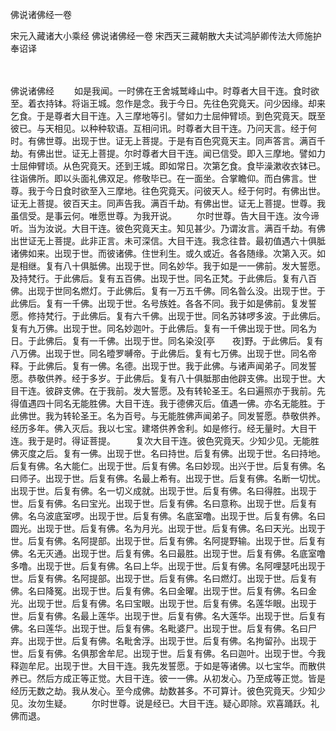 佛说诸佛经一卷


宋元入藏诸大小乘经
佛说诸佛经一卷
宋西天三藏朝散大夫试鸿胪卿传法大师施护奉诏译


　　

佛说诸佛经
　　如是我闻。一时佛在王舍城鹫峰山中。时尊者大目干连。食时欲至。着衣持钵。将诣王城。忽作是念。我于今日。先往色究竟天。问少因缘。却来乞食。于是尊者大目干连。入三摩地等引。譬如力士屈伸臂顷。到色究竟天。既至彼已。与天相见。以种种软语。互相问讯。时尊者大目干连。乃问天言。经于何时。有佛世尊。出现于世。证无上菩提。于是有百色究竟天主。同声答言。满百千劫。有佛出世。证无上菩提。尔时尊者大目干连。闻已信受。即入三摩地。譬如力士屈伸臂顷。从色究竟天。还到王城。即如常日。次第乞食。食毕澡漱收衣钵已。往诣佛所。即以头面礼佛双足。修敬毕已。在一面坐。合掌瞻仰。而白佛言。世尊。我于今日食时欲至入三摩地。往色究竟天。问彼天人。经于何时。有佛出世。证无上菩提。彼百天主。同声告我。满百千劫。有佛出世。证无上菩提。世尊。我虽信受。是事云何。唯愿世尊。为我开说。
　　尔时世尊。告大目干连。汝今谛听。当为汝说。大目干连。彼色究竟天主。知见甚少。乃谓汝言。满百千劫。有佛出世证无上菩提。此非正言。未可深信。大目干连。我念往昔。最初值遇六十俱胝诸佛如来。出现于世。而彼诸佛。住世利生。或久或近。各各随缘。次第入灭。如是相继。复有八十俱胝佛。出现于世。同名妙华。我于如是一一佛前。发大誓愿。及持梵行。于此佛后。复有五百佛。出现于世。同名正梵。于此佛后。复有八百佛。出现于世同名燃灯。于此佛后。复有一万五千佛。同名昝么没。出现于世。于此佛后。复有一千佛。出现于世。名号族姓。各各不同。我于如是佛前。复发誓愿。修持梵行。于此佛后。复有六千佛。出现于世。同名苏钵啰多波。于此佛后。复有九万佛。出现于世。同名妙迦叶。于此佛后。复有一千佛出现于世。同名为日。于此佛后。复有一千佛。出现于世。同名染没[亭　　夜]野。于此佛后。复有八万佛。出现于世。同名曀罗嚩帝。于此佛后。复有七万佛。出现于世。同名帝释。于此佛后。复有一佛。名德。出现于世。我于此佛。与诸声闻弟子。同发誓愿。恭敬供养。经于多岁。于此佛后。复有八十俱胝那由他辟支佛。出现于世。大目干连。彼辟支佛。在于我前。发大誓愿。及有转轮圣王。名曰遍照亦于我前。先得值遇四十同名无能胜佛。大目干连。我于德佛灭后。值遇一佛。亦名无能胜。于此佛世。我为转轮圣王。名为百号。与无能胜佛声闻弟子。同发誓愿。恭敬供养。经历多年。佛入灭后。我以七宝。建塔供养舍利。如是修行。经无量时。大目干连。我于是时。得证菩提。
　　复次大目干连。彼色究竟天。少知少见。无能胜佛灭度之后。复有一佛。出现于世。名曰持世。后复有佛。出现于世。名曰持地。后复有佛。名大能仁。出现于世。后复有佛。名曰妙现。出兴于世。后复有佛。名曰师子。出现于世。后复有佛。名最上希有。出现于世。后复有佛。名断一切忧。出现于世。后复有佛。名一切义成就。出现于世。后复有佛。名曰得胜。出现于世。后复有佛。名曰宝光。出现于世。后复有佛。名曰意称。出现于世。后复有佛。名乌波底室啰。出现于世。后复有佛。名底室噜。出现于世。后复有佛。名曰圆光。出现于世。后复有佛。名为月光。出现于世。后复有佛。名曰天光。出现于世。后复有佛。名阿提部。出现于世。后复有佛。名阿提野输。出现于世。后复有佛。名无灭通。出现于世。后复有佛。名曰最胜。出现于世。后复有佛。名底室噜多噜。出现于世。后复有佛。名曰上华。出现于世。后复有佛。名阿哩瑟吒出现于世。后复有佛。名阿提部。出现于世。后复有佛。名曰燃灯。出现于世。后复有佛。名曰降冤。出现于世。后复有佛。名曰金曜。出现于世。后复有佛。名曰金光。出现于世。后复有佛。名曰宝眼。出现于世。后复有佛。名莲华眼。出现于世。后复有佛。名最上莲华。出现于世。后复有佛。名大莲华。出现于世。后复有佛。名曰莲华。出现于世。后复有佛。名毗婆尸。出现于世。后复有佛。名曰尸弃。出现于世。后复有佛。名毗舍浮。出现于世。后复有佛。名拘留孙。出现于世。后复有佛。名俱那舍牟尼。出现于世。后复有佛。名曰迦叶。出现于世。今我释迦牟尼。出现于世。大目干连。我先发誓愿。于如是等诸佛。以七宝华。而散供养已。然后方成正等正觉。大目干连。彼一一佛。从初发心。乃至成等正觉。皆是经历无数之劫。我从发心。至今成佛。劫数甚多。不可算计。彼色究竟天。少知少见。汝勿生疑。
　　尔时世尊。说是经已。大目干连。疑心即除。欢喜踊跃。礼佛而退。


